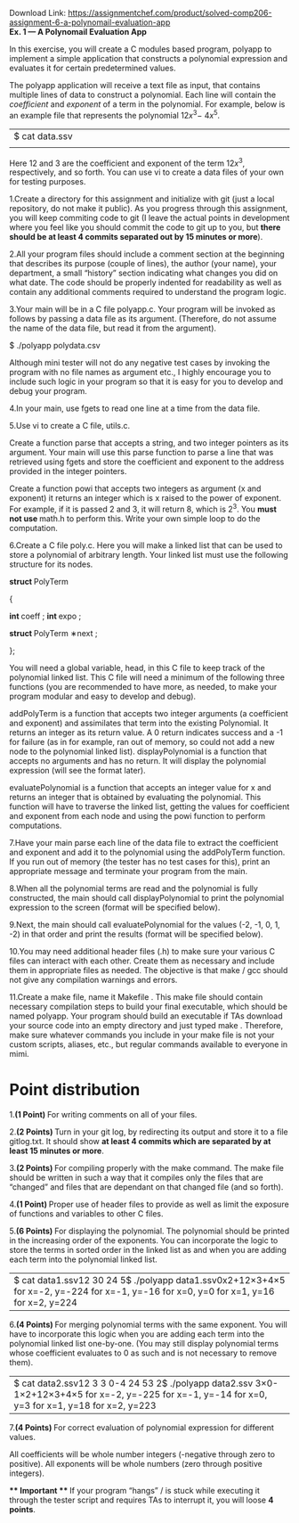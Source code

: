 Download Link: https://assignmentchef.com/product/solved-comp206-assignment-6-a-polynomail-evaluation-app
<br>
<strong>Ex. 1 —                     A Polynomail Evaluation App</strong>

In this exercise, you will create a C modules based program, polyapp to implement a simple application that constructs a polynomial expression and evaluates it for certain predetermined values.

The polyapp application will receive a text file as input, that contains multiple lines of data to construct a polynomial. Each line will contain the <em>coefficient </em>and <em>exponent </em>of a term in the polynomial. For example, below is an example file that represents the polynomial 12<em>x</em><sup>3</sup>− 4<em>x</em><sup>5</sup>.

<table width="681">

 <tbody>

  <tr>

   <td width="681">$ cat data.ssv</td>

  </tr>

  <tr>

   <td width="681"></td>

  </tr>

 </tbody>

</table>

Here 12 and 3 are the coefficient and exponent of the term 12<em>x</em><sup>3</sup>, respectively, and so forth. You can use vi to create a data files of your own for testing purposes.

1.Create a directory for this assignment and initialize with git (just a local repository, do not make it public). As you progress through this assignment, you will keep commiting code to git (I leave the actual points in development where you feel like you should commit the code to git up to you, but <strong>there should be at least 4 commits separated out by 15 minutes or more</strong>).

2.All your program files should include a comment section at the beginning that describes its purpose (couple of lines), the author (your name), your department, a small “history” section indicating what changes you did on what date. The code should be properly indented for readability as well as contain any additional comments required to understand the program logic.

3.Your main will be in a C file polyapp.c. Your program will be invoked as follows by passing a data file as its argument. (Therefore, do not assume the name of the data file, but read it from the argument).

$ ./polyapp polydata.csv

Although mini tester will not do any negative test cases by invoking the program with no file names as argument etc., I highly encourage you to include such logic in your program so that it is easy for you to develop and debug your program.

4.In your main, use fgets to read one line at a time from the data file.

5.Use vi to create a C file, utils.c.

Create a function parse that accepts a string, and two integer pointers as its argument. Your main will use this parse function to parse a line that was retrieved using fgets and store the coefficient and exponent to the address provided in the integer pointers.

Create a function powi that accepts two integers as argument (x and exponent) it returns an integer which is x raised to the power of exponent. For example, if it is passed 2 and 3, it will return 8, which is 2<sup>3</sup>. You <strong>must not use </strong>math.h to perform this. Write your own simple loop to do the computation.

6.Create a C file poly.c. Here you will make a linked list that can be used to store a polynomial of arbitrary length. Your linked list must use the following structure for its nodes.

<strong>struct </strong>PolyTerm

{

<strong>int </strong>coeff ; <strong>int </strong>expo ;

<strong>struct </strong>PolyTerm ∗next ;

};

You will need a global variable, head, in this C file to keep track of the polynomial linked list. This C file will need a minimum of the following three functions (you are recommended to have more, as needed, to make your program modular and easy to develop and debug).

addPolyTerm is a function that accepts two integer arguments (a coefficient and exponent) and assimilates that term into the existing Polynomial. It returns an integer as its return value. A 0 return indicates success and a -1 for failure (as in for example, ran out of memory, so could not add a new node to the polynomial linked list). displayPolynomial is a function that accepts no arguments and has no return. It will display the polynomial expression (will see the format later).

evaluatePolynomial is a function that accepts an integer value for x and returns an integer that is obtained by evaluating the polynomial. This function will have to traverse the linked list, getting the values for coefficient and exponent from each node and using the powi function to perform computations.

7.Have your main parse each line of the data file to extract the coefficient and exponent and add it to the polynomial using the addPolyTerm function. If you run out of memory (the tester has no test cases for this), print an appropriate message and terminate your program from the main.

8.When all the polynomial terms are read and the polynomial is fully constructed, the main should call displayPolynomial to print the polynomial expression to the screen (format will be specified below).

9.Next, the main should call evaluatePolynomial for the values (-2, -1, 0, 1, -2) in that order and print the results (format will be specified below).

10.You may need additional header files (.h) to make sure your various C files can interact with each other. Create them as necessary and include them in appropriate files as needed. The objective is that make / gcc should not give any compilation warnings and errors.

11.Create a make file, name it Makefile . This make file should contain necessary compilation steps to build your final executable, which should be named polyapp. Your program should build an executable if TAs download your source code into an empty directory and just typed make . Therefore, make sure whatever commands you include in your make file is not your custom scripts, aliases, etc., but regular commands available to everyone in mimi.

<h1>Point distribution</h1>

1.<strong>(1 Point) </strong>For writing comments on all of your files.

2.<strong>(2 Points) </strong>Turn in your git log, by redirecting its output and store it to a file gitlog.txt. It should show <strong>at least 4 commits which are separated by at least 15 minutes or more</strong>.

3.<strong>(2 Points) </strong>For compiling properly with the make command. The make file should be written in such a way that it compiles only the files that are “changed” and files that are dependant on that changed file (and so forth).

4.<strong>(1 Point) </strong>Proper use of header files to provide as well as limit the exposure of functions and variables to other C files.

5.<strong>(6 Points) </strong>For displaying the polynomial. The polynomial should be printed in the increasing order of the exponents. You can incorporate the logic to store the terms in sorted order in the linked list as and when you are adding each term into the polynomial linked list.

<table width="651">

 <tbody>

  <tr>

   <td width="651">$ cat data1.ssv12 30 24 5$ ./polyapp data1.ssv0x2+12×3+4×5 for x=-2, y=-224 for x=-1, y=-16 for x=0, y=0 for x=1, y=16 for x=2, y=224</td>

  </tr>

 </tbody>

</table>

6.<strong>(4 Points) </strong>For merging polynomial terms with the same exponent. You will have to incorporate this logic when you are adding each term into the polynomial linked list one-by-one. (You may still display polynomial terms whose coefficient evaluates to 0 as such and is not necessary to remove them).

<table width="651">

 <tbody>

  <tr>

   <td width="651">$ cat data2.ssv12 3 3 0-4 24 53 2$ ./polyapp data2.ssv 3×0-1×2+12×3+4×5 for x=-2, y=-225 for x=-1, y=-14 for x=0, y=3 for x=1, y=18 for x=2, y=223</td>

  </tr>

 </tbody>

</table>

7.<strong>(4 Points) </strong>For correct evaluation of polynomial expression for different values.

All coefficients will be whole number integers (-negative through zero to positive). All exponents will be whole numbers (zero through positive integers).

<strong>** Important ** </strong>If your program “hangs” / is stuck while executing it through the tester script and requires TAs to interrupt it, you will loose <strong>4 points</strong>.